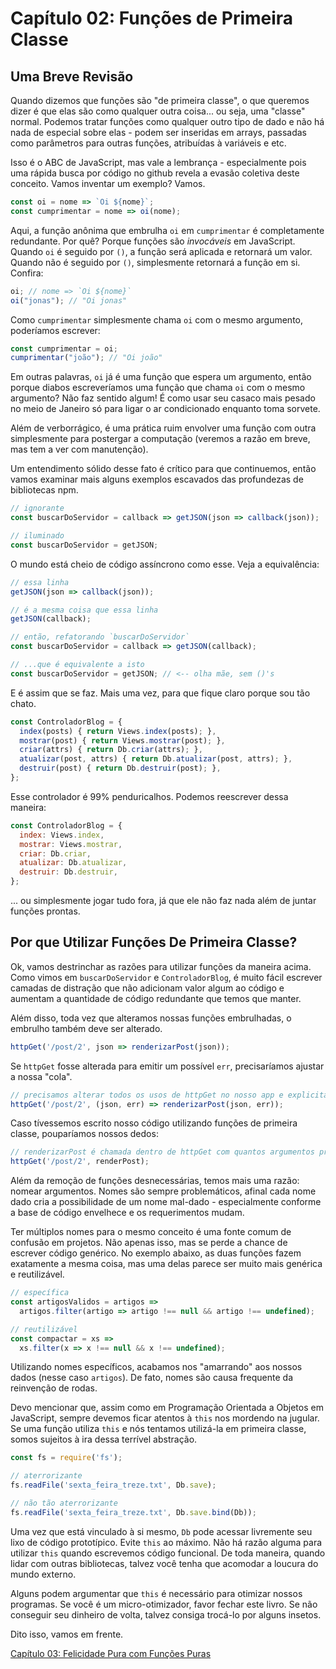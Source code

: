 # Capítulo 02: Funções de Primeira Classe

## Uma Breve Revisão
Quando dizemos que funções são "de primeira classe", o que queremos dizer é que elas são como qualquer outra coisa... ou seja, uma "classe" normal. Podemos tratar funções como qualquer outro tipo de dado e não há nada de especial sobre elas - podem ser inseridas em arrays, passadas como parâmetros para outras funções, atribuídas à variáveis e etc.

Isso é o ABC de JavaScript, mas vale a lembrança - especialmente pois uma rápida busca por código no github revela a evasão coletiva deste conceito. Vamos inventar um exemplo? Vamos.

```js
const oi = nome => `Oi ${nome}`;
const cumprimentar = nome => oi(nome);
```

Aqui, a função anônima que embrulha `oi` em `cumprimentar` é completamente redundante. Por quê? Porque funções são *invocáveis* em JavaScript. Quando `oi` é seguido por `()`, a função será aplicada e retornará um valor. Quando não é seguido por `()`, simplesmente retornará a função em si. Confira:

```js
oi; // nome => `Oi ${nome}`
oi("jonas"); // "Oi jonas"
```

Como `cumprimentar` simplesmente chama `oi` com o mesmo argumento, poderíamos escrever:

```js
const cumprimentar = oi;
cumprimentar("joão"); // "Oi joão"
```

Em outras palavras, `oi` já é uma função que espera um argumento, então porque diabos escreveríamos uma função que chama `oi` com o mesmo argumento? Não faz sentido algum! É como usar seu casaco mais pesado no meio de Janeiro só para ligar o ar condicionado enquanto toma sorvete.

Além de verborrágico, é uma prática ruim envolver uma função com outra simplesmente para postergar a computação (veremos a razão em breve, mas tem a ver com manutenção).

Um entendimento sólido desse fato é crítico para que continuemos, então vamos examinar mais alguns exemplos escavados das profundezas de bibliotecas npm. 

```js
// ignorante
const buscarDoServidor = callback => getJSON(json => callback(json));

// iluminado
const buscarDoServidor = getJSON;
```

O mundo está cheio de código assíncrono como esse. Veja a equivalência:

```js
// essa linha
getJSON(json => callback(json));

// é a mesma coisa que essa linha
getJSON(callback);

// então, refatorando `buscarDoServidor`
const buscarDoServidor = callback => getJSON(callback);

// ...que é equivalente a isto
const buscarDoServidor = getJSON; // <-- olha mãe, sem ()'s
```

E é assim que se faz. Mais uma vez, para que fique claro porque sou tão chato.

```js
const ControladorBlog = {
  index(posts) { return Views.index(posts); },
  mostrar(post) { return Views.mostrar(post); },
  criar(attrs) { return Db.criar(attrs); },
  atualizar(post, attrs) { return Db.atualizar(post, attrs); },
  destruir(post) { return Db.destruir(post); },
};
```

Esse controlador é 99% penduricalhos. Podemos reescrever dessa maneira:

```js
const ControladorBlog = {
  index: Views.index,
  mostrar: Views.mostrar,
  criar: Db.criar,
  atualizar: Db.atualizar,
  destruir: Db.destruir,
};
```

... ou simplesmente jogar tudo fora, já que ele não faz nada além de juntar funções prontas.

## Por que Utilizar Funções De Primeira Classe?

Ok, vamos destrinchar as razões para utilizar funções da maneira acima. Como vimos em `buscarDoServidor` e `ControladorBlog`, é muito fácil escrever camadas de distração que não adicionam valor algum ao código e aumentam a quantidade de código redundante que temos que manter.

Além disso, toda vez que alteramos nossas funções embrulhadas, o embrulho também deve ser alterado.

```js
httpGet('/post/2', json => renderizarPost(json));
```

Se `httpGet` fosse alterada para emitir um possível `err`, precisaríamos ajustar a nossa "cola".

```js
// precisamos alterar todos os usos de httpGet no nosso app e explicitamente passar err
httpGet('/post/2', (json, err) => renderizarPost(json, err));
```

Caso tívessemos escrito nosso código utilizando funções de primeira classe, pouparíamos nossos dedos:

```js
// renderizarPost é chamada dentro de httpGet com quantos argumentos precisar
httpGet('/post/2', renderPost);
```

Além da remoção de funções desnecessárias, temos mais uma razão: nomear argumentos. Nomes são sempre problemáticos, afinal cada nome dado cria a possibilidade de um nome mal-dado - especialmente conforme a base de código envelhece e os requerimentos mudam.

Ter múltiplos nomes para o mesmo conceito é uma fonte comum de confusão em projetos. Não apenas isso, mas se perde a chance de escrever código genérico. No exemplo abaixo, as duas funções fazem exatamente a mesma coisa, mas uma delas parece ser muito mais genérica e reutilizável.

```js
// específica
const artigosValidos = artigos =>
  artigos.filter(artigo => artigo !== null && artigo !== undefined);

// reutilizável
const compactar = xs => 
  xs.filter(x => x !== null && x !== undefined);
```

Utilizando nomes específicos, acabamos nos "amarrando" aos nossos dados (nesse caso `artigos`). De fato, nomes são causa frequente da reinvenção de rodas.

Devo mencionar que, assim como em Programação Orientada a Objetos em JavaScript, sempre devemos ficar atentos à `this` nos mordendo na jugular. Se uma função utiliza `this` e nós tentamos utilizá-la em primeira classe, somos sujeitos à ira dessa terrível abstração.

```js
const fs = require('fs');

// aterrorizante
fs.readFile('sexta_feira_treze.txt', Db.save);

// não tão aterrorizante
fs.readFile('sexta_feira_treze.txt', Db.save.bind(Db));
```

Uma vez que está vinculado à si mesmo, `Db` pode acessar livremente seu lixo de código prototípico. Evite `this` ao máximo. Não há razão alguma para utilizar `this` quando escrevemos código funcional. De toda maneira, quando lidar com outras bibliotecas, talvez você tenha que acomodar a loucura do mundo externo.

Alguns podem argumentar que `this` é necessário para otimizar nossos programas. Se você é um micro-otimizador, favor fechar este livro. Se não conseguir seu dinheiro de volta, talvez consiga trocá-lo por alguns insetos.

Dito isso, vamos em frente.

[Capítulo 03: Felicidade Pura com Funções Puras](ch03.md)
